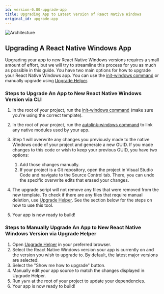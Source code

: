 ```yaml
---
id: version-0.80-upgrade-app
title: Upgrading App to Latest Version of React Native Windows
original_id: upgrade-app
---
```


![Architecture](https://img.shields.io/badge/architecture-new_&_old-green)

## Upgrading A React Native Windows App
Upgrading your app to new React Native Windows versions requires a small amount of effort, but we will try to streamline this process for you as much as possible in this guide. You have two main options for how to upgrade your React Native Windows app. You can use the [init-windows command](init-windows-cli.md) or manually upgrade using [Upgrade Helper](https://reactnative.dev/docs/upgrading#upgrade-helper). 

### Steps to Upgrade An App to New React Native Windows Version via CLI
1. In the root of your project, run the [init-windows command](init-windows-cli.md) (make sure you're using the correct template).
2. In the root of your project, run the [autolink-windows command](autolink-windows-cli.md) to link any native modules used by your app.
3. Step 1 will overwrite any changes you previously made to the native Windows code of your project and generate a new GUID. If you made changes to this code or wish to keep your previous GUID, you have two options:

    1. Add those changes manually.
    2. If your project is a Git repository, open the project in Visual Studio Code and navigate to the Source Control tab. There, you can undo the specific overwrite edits that erased your changes.
3. The upgrade script will not remove any files that were removed from the new template. To check if there are any files that require manual deletion, use [Upgrade Helper](https://react-native-community.github.io/upgrade-helper/). See the section below for the steps on how to use this tool.
4. Your app is now ready to build!

### Steps to Manually Upgrade An App to New React Native Windows Version via Upgrade Helper
1. Open [Upgrade Helper](https://react-native-community.github.io/upgrade-helper/) in your preferred browser.
2. Select the React Native Windows version your app is currently on and the version you wish to upgrade to. By default, the latest major versions are selected.
3. Select the "Show me how to upgrade" button.
4. Manually edit your app source to match the changes displayed in Upgrade Helper.
5. Run `yarn` at the root of your project to update your dependencies.
6. Your app is now ready to build!
